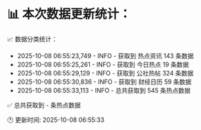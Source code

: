 📊 本次数据更新统计：
==========================

📈 数据分类统计：
- 2025-10-08 06:55:23,749 - INFO - 获取到 热点资讯 143 条数据
- 2025-10-08 06:55:25,261 - INFO - 获取到 今日热点 19 条数据
- 2025-10-08 06:55:29,129 - INFO - 获取到 公社热帖 324 条数据
- 2025-10-08 06:55:30,836 - INFO - 获取到 财经日历 59 条数据
- 2025-10-08 06:55:33,113 - INFO - 总共获取到 545 条热点数据

✅ 总共获取到 - 条热点数据

🕐 更新时间: 2025-10-08 06:55:33
